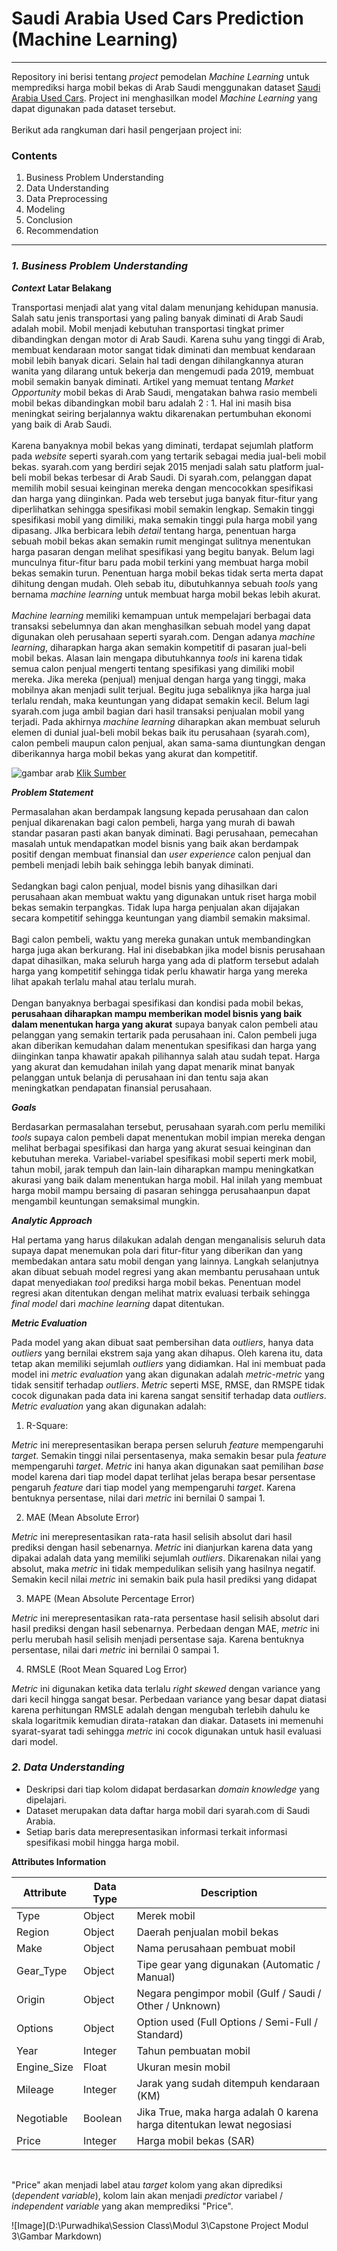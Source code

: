 # Saudi Arabia Used Cars Prediction (Machine Learning) 
****

Repository ini berisi tentang *project* pemodelan *Machine Learning* untuk memprediksi harga mobil bekas di Arab Saudi menggunakan dataset [Saudi Arabia Used Cars](https://www.kaggle.com/datasets/turkibintalib/saudi-arabia-used-cars-dataset?select=UsedCarsSA_Clean_EN.csv). Project ini menghasilkan model *Machine Learning* yang dapat digunakan pada dataset tersebut.<br> <br>
Berikut ada rangkuman dari hasil pengerjaan project ini:

### **Contents**

1. Business Problem Understanding
2. Data Understanding
3. Data Preprocessing
4. Modeling
5. Conclusion
6. Recommendation

****

### ***1. Business Problem Understanding***

***Context***
**Latar Belakang**

Transportasi menjadi alat yang vital dalam menunjang kehidupan manusia. Salah satu jenis transportasi yang paling banyak diminati di Arab Saudi adalah mobil. Mobil menjadi kebutuhan transportasi tingkat primer dibandingkan dengan motor di Arab Saudi. Karena suhu yang tinggi di Arab, membuat kendaraan motor sangat tidak diminati dan membuat kendaraan mobil lebih banyak dicari. Selain hal tadi dengan dihilangkannya aturan wanita yang dilarang untuk bekerja dan mengemudi pada 2019, membuat mobil semakin banyak diminati. Artikel yang memuat tentang *Market Opportunity* mobil bekas di Arab Saudi, mengatakan bahwa rasio membeli mobil bekas dibandingkan mobil baru adalah 2 : 1. Hal ini masih bisa meningkat seiring berjalannya waktu dikarenakan pertumbuhan ekonomi yang baik di Arab Saudi.
<br>
<br>
Karena banyaknya mobil bekas yang diminati, terdapat sejumlah platform pada *website* seperti syarah.com yang tertarik sebagai media jual-beli mobil bekas. syarah.com yang berdiri sejak 2015 menjadi salah satu platform jual-beli mobil bekas terbesar di Arab Saudi. Di syarah.com, pelanggan dapat memilih mobil sesuai keinginan mereka dengan mencocokkan spesifikasi dan harga yang diinginkan. Pada web tersebut juga banyak fitur-fitur yang diperlihatkan sehingga spesifikasi mobil semakin lengkap. Semakin tinggi spesifikasi mobil yang dimiliki, maka semakin tinggi pula harga mobil yang dipasang. JIka berbicara lebih *detail* tentang harga, penentuan harga sebuah mobil bekas akan semakin rumit mengingat sulitnya menentukan harga pasaran dengan melihat spesifikasi yang begitu banyak. Belum lagi munculnya fitur-fitur baru pada mobil terkini yang membuat harga mobil bekas semakin turun. Penentuan harga mobil bekas tidak serta merta dapat dihitung dengan mudah. Oleh sebab itu, dibutuhkannya sebuah *tools* yang bernama *machine learning* untuk membuat harga mobil bekas lebih akurat.
<br>
<br>
*Machine learning* memiliki kemampuan untuk mempelajari berbagai data transaksi sebelumnya dan akan menghasilkan sebuah model yang dapat digunakan oleh perusahaan seperti syarah.com. Dengan adanya *machine learning*, diharapkan harga akan semakin kompetitif di pasaran jual-beli mobil bekas. Alasan lain mengapa dibutuhkannya *tools* ini karena tidak semua calon penjual mengerti tentang spesifikasi yang dimiliki mobil mereka. Jika mereka (penjual) menjual dengan harga yang tinggi, maka mobilnya akan menjadi sulit terjual. Begitu juga sebaliknya jika harga jual terlalu rendah, maka keuntungan yang didapat semakin kecil. Belum lagi syarah.com juga ambil bagian dari hasil transaksi penjualan mobil yang terjadi. Pada akhirnya *machine learning* diharapkan akan membuat seluruh elemen di dunial jual-beli mobil bekas baik itu perusahaan (syarah.com), calon pembeli maupun calon penjual, akan sama-sama diuntungkan dengan diberikannya harga mobil bekas yang akurat dan kompetitif.

![gambar arab](https://media.architecturaldigest.in/wp-content/uploads/2019/05/saudi-saudi-arabia-residency-permanent-residence-expats.jpg)
[Klik Sumber](https://media.architecturaldigest.in/wp-content/uploads/2019/05/saudi-saudi-arabia-residency-permanent-residence-expats.jpg)

***Problem Statement***

Permasalahan akan berdampak langsung kepada perusahaan dan calon penjual dikarenakan bagi calon pembeli, harga yang murah di bawah standar pasaran pasti akan banyak diminati. Bagi perusahaan, pemecahan masalah untuk mendapatkan model bisnis yang baik akan berdampak positif dengan membuat finansial dan *user experience* calon penjual dan pembeli menjadi lebih baik sehingga lebih banyak diminati.
<br>
<br>
Sedangkan bagi calon penjual, model bisnis yang dihasilkan dari perusahaan akan membuat waktu yang digunakan untuk riset harga mobil bekas semakin terpangkas. Tidak lupa harga penjualan akan dijajakan secara kompetitif sehingga keuntungan yang diambil semakin maksimal.
<br>
<br>
Bagi calon pembeli, waktu yang mereka gunakan untuk membandingkan harga juga akan berkurang. Hal ini disebabkan jika model bisnis perusahaan dapat dihasilkan, maka seluruh harga yang ada di platform tersebut adalah harga yang kompetitif sehingga tidak perlu khawatir harga yang mereka lihat apakah terlalu mahal atau terlalu murah.
<br>
<br>
Dengan banyaknya berbagai spesifikasi dan kondisi pada mobil bekas, **perusahaan diharapkan mampu memberikan model bisnis yang baik dalam menentukan harga yang akurat** supaya banyak calon pembeli atau pelanggan yang semakin tertarik pada perusahaan ini. Calon pembeli juga akan diberikan kemudahan dalam menentukan spesifikasi dan harga yang diinginkan tanpa khawatir apakah pilihannya salah atau sudah tepat. Harga yang akurat dan kemudahan inilah yang dapat menarik minat banyak pelanggan untuk belanja di perusahaan ini dan tentu saja akan meningkatkan pendapatan finansial perusahaan.

***Goals***

Berdasarkan permasalahan tersebut, perusahaan syarah.com perlu memiliki *tools* supaya calon pembeli dapat menentukan mobil impian mereka dengan melihat berbagai spesifikasi dan harga yang akurat sesuai keinginan dan kebutuhan mereka. Variabel-variabel spesifikasi mobil seperti merk mobil, tahun mobil, jarak tempuh dan lain-lain diharapkan mampu meningkatkan akurasi yang baik dalam menentukan harga mobil. Hal inilah yang membuat harga mobil mampu bersaing di pasaran sehingga perusahaanpun dapat mengambil keuntungan semaksimal mungkin.

***Analytic Approach***

Hal pertama yang harus dilakukan adalah dengan menganalisis seluruh data supaya dapat menemukan pola dari fitur-fitur yang diberikan dan yang membedakan antara satu mobil dengan yang lainnya. Langkah selanjutnya akan dibuat sebuah model regresi yang akan membantu perusahaan untuk dapat menyediakan *tool* prediksi harga mobil bekas. Penentuan model regresi akan ditentukan dengan melihat matrix evaluasi terbaik sehingga *final model* dari *machine learning* dapat ditentukan.

***Metric Evaluation***

Pada model yang akan dibuat saat pembersihan data *outliers*, hanya data *outliers* yang bernilai ekstrem saja yang akan dihapus. Oleh karena itu, data tetap akan memiliki sejumlah *outliers* yang didiamkan. Hal ini membuat pada model ini *metric evaluation* yang akan digunakan adalah *metric-metric* yang tidak sensitif terhadap *outliers*. *Metric* seperti MSE, RMSE, dan RMSPE tidak cocok digunakan pada data ini karena sangat sensitif terhadap data *outliers*. *Metric evaluation* yang akan digunakan adalah:

1. R-Square:

*Metric* ini merepresentasikan berapa persen seluruh *feature* mempengaruhi *target*. Semakin tinggi nilai persentasenya, maka semakin besar pula *feature* mempengaruhi *target*. *Metric* ini hanya akan digunakan saat pemilihan *base* model karena dari tiap model dapat terlihat jelas berapa besar persentase pengaruh *feature* dari tiap model yang mempengaruhi *target*. Karena bentuknya persentase, nilai dari *metric* ini bernilai 0 sampai 1.

2. MAE (Mean Absolute Error)

*Metric* ini merepresentasikan rata-rata hasil selisih absolut dari hasil prediksi dengan hasil sebenarnya. *Metric* ini dianjurkan karena data yang dipakai adalah data yang memiliki sejumlah *outliers*. Dikarenakan nilai yang absolut, maka *metric* ini tidak mempedulikan selisih yang hasilnya negatif. Semakin kecil nilai *metric* ini semakin baik pula hasil prediksi yang didapat

3. MAPE (Mean Absolute Percentage Error)


*Metric* ini merepresentasikan rata-rata persentase hasil selisih absolut dari hasil prediksi dengan hasil sebenarnya. Perbedaan dengan MAE, *metric* ini perlu merubah hasil selisih menjadi persentase saja. Karena bentuknya persentase, nilai dari *metric* ini bernilai 0 sampai 1.

4. RMSLE (Root Mean Squared Log Error)


*Metric* ini digunakan ketika data terlalu *right skewed* dengan variance yang dari kecil hingga sangat besar. Perbedaan variance yang besar dapat diatasi karena perhitungan RMSLE adalah dengan mengubah terlebih dahulu ke skala logaritmik kemudian dirata-ratakan dan diakar. Datasets ini memenuhi syarat-syarat tadi sehingga *metric* ini cocok digunakan untuk hasil evaluasi dari model.

### ***2. Data Understanding***

- Deskripsi dari tiap kolom didapat berdasarkan *domain knowledge* yang dipelajari.
- Dataset merupakan data daftar harga mobil dari syarah.com di Saudi Arabia.
- Setiap baris data merepresentasikan informasi terkait informasi spesifikasi mobil hingga harga mobil.

**Attributes Information**

| **Attribute** | **Data Type** | **Description** |
| --- | --- | --- |
| Type | Object | Merek mobil |
| Region | Object | Daerah penjualan mobil bekas |
| Make | Object | Nama perusahaan pembuat mobil |
| Gear_Type | Object | Tipe gear yang digunakan (Automatic / Manual) |
| Origin | Object | Negara pengimpor mobil (Gulf / Saudi / Other / Unknown) |
| Options | Object | Option used (Full Options / Semi-Full / Standard) |
| Year | Integer | Tahun pembuatan mobil |
| Engine_Size | Float | Ukuran mesin mobil |
| Mileage | Integer | Jarak yang sudah ditempuh kendaraan (KM) |
| Negotiable | Boolean | Jika True, maka harga adalah 0 karena harga ditentukan lewat negosiasi |
| Price | Integer | Harga mobil bekas (SAR) |

<br>

"Price" akan menjadi label atau *target* kolom yang akan diprediksi (*dependent variable*), kolom lain akan menjadi *predictor* variabel / *independent variable* yang akan memprediksi "Price".

![Image](D:\Purwadhika\Session Class\Modul 3\Capstone Project Modul 3\Gambar Markdown)

